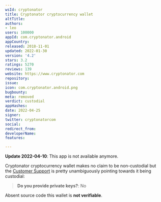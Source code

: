 ```yaml
---
wsId: cryptonator
title: Cryptonator cryptocurrency wallet
altTitle: 
authors:
- leo
users: 100000
appId: com.cryptonator.android
appCountry: 
released: 2018-11-01
updated: 2022-01-30
version: '4.2'
stars: 3.2
ratings: 5270
reviews: 139
website: https://www.cryptonator.com
repository: 
issue: 
icon: com.cryptonator.android.png
bugbounty: 
meta: removed
verdict: custodial
appHashes: 
date: 2022-04-25
signer: 
twitter: cryptonatorcom
social: 
redirect_from: 
developerName: 
features: 

---
```


**Update 2022-04-10**: This app is not available anymore.

Cryptonator cryptocurrency wallet
makes no claim to be non-custodial but the
[Customer Support](https://www.cryptonator.com/contact/other/)
is pretty unambiguously pointing towards it being custodial:

> **Do you provide private keys?**: No

Absent source code this wallet is **not verifiable**.
